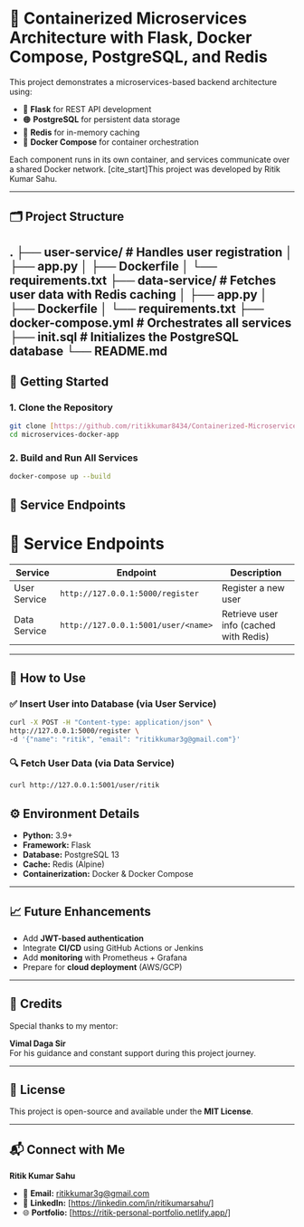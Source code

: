 # 🐳 Containerized Microservices Architecture with Flask, Docker Compose, PostgreSQL, and Redis

This project demonstrates a microservices-based backend architecture using:

- 🔹 **Flask** for REST API development
- 🟠 **PostgreSQL** for persistent data storage
- 🔵 **Redis** for in-memory caching
- 🐳 **Docker Compose** for container orchestration

Each component runs in its own container, and services communicate over a shared Docker network. [cite_start]This project was developed by Ritik Kumar Sahu.

---

## 🗂️ Project Structure 
 . ├── user-service/ # Handles user registration │ 
   ├── app.py │ ├── Dockerfile │ └── requirements.txt 
   ├── data-service/ # Fetches user data with Redis caching │ 
   ├── app.py │ ├── Dockerfile │ └── requirements.txt 
   ├── docker-compose.yml # Orchestrates all services 
   ├── init.sql # Initializes the PostgreSQL database 
   └── README.md 
---

## 🚀 Getting Started

### 1. Clone the Repository

```bash
git clone [https://github.com/ritikkumar8434/Containerized-Microservices-Architecture.git](https://github.com/ritikkumar8434/Containerized-Microservices-Architecture.git)
cd microservices-docker-app
```
### 2. Build and Run All Services
 ```bash
 docker-compose up --build
 ```
## 🔗 Service Endpoints

# 🔗 Service Endpoints

| **Service**     | **Endpoint**                                   | **Description**                          |
|-----------------|------------------------------------------------|------------------------------------------|
| User Service    | `http://127.0.0.1:5000/register`               | Register a new user                      |
| Data Service    | `http://127.0.0.1:5001/user/<name>`            | Retrieve user info (cached with Redis)  |

---

## 🧪 How to Use

### ✅ Insert User into Database (via User Service)

```bash
curl -X POST -H "Content-type: application/json" \
http://127.0.0.1:5000/register \
-d '{"name": "ritik", "email": "ritikkumar3g@gmail.com"}'
```

### 🔍 Fetch User Data (via Data Service)
```bash
curl http://127.0.0.1:5001/user/ritik

```
## ⚙️ Environment Details

- **Python:** 3.9+
- **Framework:** Flask
- **Database:** PostgreSQL 13
- **Cache:** Redis (Alpine)
- **Containerization:** Docker & Docker Compose

---

## 📈 Future Enhancements

- Add **JWT-based authentication**
- Integrate **CI/CD** using GitHub Actions or Jenkins
- Add **monitoring** with Prometheus + Grafana
- Prepare for **cloud deployment** (AWS/GCP)

---

## 🙏 Credits

Special thanks to my mentor:

**Vimal Daga Sir**  
For his guidance and constant support during this project journey.

---

## 📎 License

This project is open-source and available under the **MIT License**.

---

## 📬 Connect with Me

**Ritik Kumar Sahu**

- 📧 **Email:** ritikkumar3g@gmail.com  
- 💼 **LinkedIn:** [https://linkedin.com/in/ritikumarsahu/]  
- 🌐 **Portfolio:** [https://ritik-personal-portfolio.netlify.app/]
